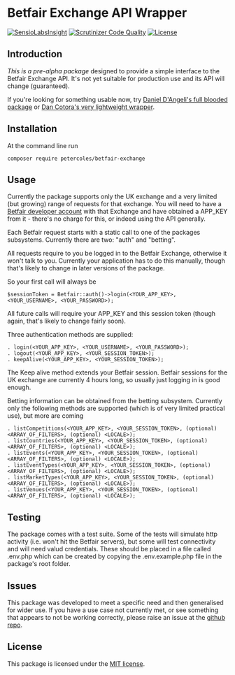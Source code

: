 # Betfair Exchange API Wrapper

[![SensioLabsInsight](https://insight.sensiolabs.com/projects/1b24740e-5b91-467e-8d44-3a2c158fafaa/mini.png)](https://insight.sensiolabs.com/projects/1b24740e-5b91-467e-8d44-3a2c158fafaa)
[![Scrutinizer Code Quality](https://scrutinizer-ci.com/g/petercoles/Betfair-Exchange/badges/quality-score.png?b=master)](https://scrutinizer-ci.com/g/petercoles/Betfair-Exchange/?branch=master)
[![License](http://img.shields.io/:license-mit-blue.svg)](http://doge.mit-license.org)


## Introduction

*This is a pre-alpha package* designed to provide a simple interface to the Betfair Exchange API. It's not yet suitable for production use and its API will change (guaranteed).

If you're looking for something usable now, try [Daniel D'Angeli's full blooded package](github.com/danieledangeli/betfair-php) or [Dan Cotora's very lightweight wrapper](github.com/dcro/simple-betfair-php-api).


## Installation

At the command line run

```
composer require petercoles/betfair-exchange
```


## Usage

Currently the package supports only the UK exchange and a very limited (but growing) range of requests for that exchange. You will need to have a [Betfair developer account](https://developer.betfair.com/) with that Exchange and have obtained a APP_KEY from it - there's no charge for this, or indeed using the API generally.

Each Betfair request starts with a static call to one of the packages subsystems. Currently there are two: "auth" and "betting".

All requests require to you be logged in to the Betfair Exchange, otherwise it won't talk to you. Currently your application has to do this manually, though that's likely to change in later versions of the package.

So your first call will always be
```
$sessionToken = Betfair::auth()->login(<YOUR_APP_KEY>, <YOUR_USERNAME>, <YOUR_PASSWORD>);
```
All future calls will require your APP_KEY and this session token (though again, that's likely to change fairly soon).

Three authentication methods are supplied:
```
. login(<YOUR_APP_KEY>, <YOUR_USERNAME>, <YOUR_PASSWORD>);
. logout(<YOUR_APP_KEY>, <YOUR_SESSION_TOKEN>);
. keepAlive(<YOUR_APP_KEY>, <YOUR_SESSION_TOKEN>);
```
The Keep alive method extends your Betfair session. Betfair sessions for the UK exchange are currently 4 hours long, so usually just logging in is good enough.

Betting information can be obtained from the betting subsystem. Currently only the following methods are supported (which is of very limited practical use), but more are coming
```
. listCompetitions(<YOUR_APP_KEY>, <YOUR_SESSION_TOKEN>, (optional) <ARRAY_OF_FILTERS>, (optional) <LOCALE>);
. listCountries(<YOUR_APP_KEY>, <YOUR_SESSION_TOKEN>, (optional) <ARRAY_OF_FILTERS>, (optional) <LOCALE>);
. listEvents(<YOUR_APP_KEY>, <YOUR_SESSION_TOKEN>, (optional) <ARRAY_OF_FILTERS>, (optional) <LOCALE>);
. listEventTypes(<YOUR_APP_KEY>, <YOUR_SESSION_TOKEN>, (optional) <ARRAY_OF_FILTERS>, (optional) <LOCALE>);
. listMarketTypes(<YOUR_APP_KEY>, <YOUR_SESSION_TOKEN>, (optional) <ARRAY_OF_FILTERS>, (optional) <LOCALE>);
. listVenues(<YOUR_APP_KEY>, <YOUR_SESSION_TOKEN>, (optional) <ARRAY_OF_FILTERS>, (optional) <LOCALE>);
```


## Testing

The package comes with a test suite. Some of the tests will simulate http activity (i.e. won't hit the Betfair servers), but some will test connectivity and will need valud credentials. These should be placed in a file called .env.php which can be created by copying the .env.example.php file in the package's root folder.


## Issues

This package was developed to meet a specific need and then generalised for wider use. If you have a use case not currently met, or see something that appears to not be working correctly, please raise an issue at the [github repo](https://github.com/petercoles/betfair-exchange/issues).


## License

This package is licensed under the [MIT license](http://opensource.org/licenses/MIT).
